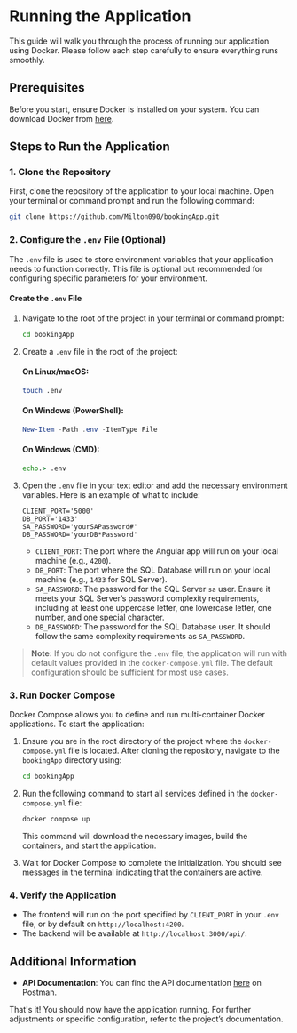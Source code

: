 # Running the Application

This guide will walk you through the process of running our application using Docker. Please follow each step carefully to ensure everything runs smoothly.

## Prerequisites

Before you start, ensure Docker is installed on your system. You can download Docker from [here](https://www.docker.com/products/docker-desktop).

## Steps to Run the Application

### 1. Clone the Repository

First, clone the repository of the application to your local machine. Open your terminal or command prompt and run the following command:


```bash
git clone https://github.com/Milton090/bookingApp.git
```

### 2. Configure the `.env` File (Optional)

The `.env` file is used to store environment variables that your application needs to function correctly. This file is optional but recommended for configuring specific parameters for your environment.

#### Create the `.env` File

1. Navigate to the root of the project in your terminal or command prompt:

    ```bash
    cd bookingApp
    ```

2. Create a `.env` file in the root of the project:

    #### On Linux/macOS:

    ```bash
    touch .env
    ```

    #### On Windows (PowerShell):

    ```powershell
    New-Item -Path .env -ItemType File
    ```

    #### On Windows (CMD):

    ```cmd
    echo.> .env
    ```

3. Open the `.env` file in your text editor and add the necessary environment variables. Here is an example of what to include:

    ```env
    CLIENT_PORT='5000'
    DB_PORT='1433'
    SA_PASSWORD='yourSAPassword#'
    DB_PASSWORD='yourDB*Password'
    ```

    - `CLIENT_PORT`: The port where the Angular app will run on your local machine (e.g., `4200`).
    - `DB_PORT`: The port where the SQL Database will run on your local machine (e.g., `1433` for SQL Server).
    - `SA_PASSWORD`: The password for the SQL Server `sa` user. Ensure it meets your SQL Server’s password complexity requirements, including at least one uppercase letter, one lowercase letter, one number, and one special character.
    - `DB_PASSWORD`: The password for the SQL Database user. It should follow the same complexity requirements as `SA_PASSWORD`.

> **Note:** If you do not configure the `.env` file, the application will run with default values provided in the `docker-compose.yml` file. The default configuration should be sufficient for most use cases.

### 3. Run Docker Compose

Docker Compose allows you to define and run multi-container Docker applications. To start the application:

1. Ensure you are in the root directory of the project where the `docker-compose.yml` file is located. After cloning the repository, navigate to the `bookingApp` directory using:

    ```bash
    cd bookingApp
    ```

2. Run the following command to start all services defined in the `docker-compose.yml` file:

    ```bash
    docker compose up
    ```

   This command will download the necessary images, build the containers, and start the application.

3. Wait for Docker Compose to complete the initialization. You should see messages in the terminal indicating that the containers are active.

### 4. Verify the Application

- The frontend will run on the port specified by `CLIENT_PORT` in your `.env` file, or by default on `http://localhost:4200`.
- The backend will be available at `http://localhost:3000/api/`.

## Additional Information

- **API Documentation**: You can find the API documentation [here](https://www.postman.com/aerospace-specialist-44844858/workspace/miltonramirezpublic/collection/33019708-7b1c2ccd-3d46-4c0f-92df-42b645af7d6f?action=share&creator=33019708) on Postman.

That's it! You should now have the application running. For further adjustments or specific configuration, refer to the project’s documentation.